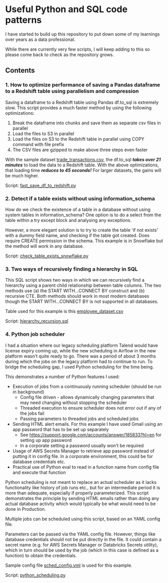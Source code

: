 # Useful Python and SQL code patterns

I have started to build up this repository to put down some of my learnings over years as a data professional.

While there are currently very few scripts, I will keep adding to this so please come back to check as the repository grows.

## Contents

### 1. How to optimize performance of saving a Pandas dataframe to a Redshift table using parallelism and compression
Saving a dataframe to a Redshift table using Pandas df.to_sql is extremely slow.
This script provides a much faster method by using the following optimizations:
1. Break the dataframe into chunks and save them as separate csv files in parallel
2. Load the files to S3 in parallel
3. Load the files on S3 to the Redshift table in parallel using COPY command with file prefix
4. The CSV files are gzipped to make above three steps even faster

With the sample dataset [trade_transactions.csv](https://github.com/arindamsinha12/scripts/tree/main/data), the
df.to_sql ***takes over 21 minutes*** to load the data to a Redshift table. With the above optimizations,
that loading time ***reduces to 45 seconds!*** For larger datasets, the gains will be much higher.

Script: [fast_save_df_to_redshift.py](https://github.com/arindamsinha12/scripts/blob/main/python_scripts/fast_save_df_to_redshift.py)

### 2. Detect if a table exists without using information_schema
How do we check the existence of a table in a database without using system tables in information_schema?
One option is to do a select from the table within a try except block and analysing any exceptions.

However, a more elegant solution is to try to create the table 'if not exists' with a dummy field name, and
checking if the table got created. Does require CREATE permission in the schema. This example is in Snowflake
but the method will work in any database.

Script: [check_table_exists_snowflake.py](https://github.com/arindamsinha12/scripts/blob/main/python_scripts/check_table_exists_snowflake.py)

### 3. Two ways of recursively finding a hierarchy in SQL
This SQL script shows two ways in which we can recursively find a hierarchy using a parent child
relationship between table columns. The two methods use (a) the START WITH...CONNECT BY construct
and (b) recursive CTE. Both methods should work in most modern databases though the
START WITH...CONNECT BY is not supported in all databases.

Table used for this example is this [employee_dataset.csv](https://github.com/arindamsinha12/scripts/tree/main/data)

Script: [hierarchy_recursion.sql](https://github.com/arindamsinha12/scripts/blob/main/sql_scripts/hierarchy_recursion.sql)

### 4. Python job scheduler

I had a situation where our legacy scheduling platform Talend would have license expiry coming up, while the new
scheduling in Airflow in the new platform wasn't quite ready to go. There was a period of about 3 months during
which the jobs on the legacy platform had to continue to run. To bridge the scheduling gap, I used Python scheduling
for the time being.

This demonstrates a number of Python features I used:
- Execution of jobs from a continuously running scheduler (should be run in background)
  - Config file driven - allows dynamically changing parameters that may need changing without stopping the scheduler
  - Threaded execution to ensure scheduler does not error out if any of the jobs fail
  - Passing parameters to threaded jobs and scheduled jobs
- Sending HTML alert emails. For this example I have used Gmail using an app password that has to be set up separately
  - See https://support.google.com/accounts/answer/185833?hl=en for setting up app password
  - In a corporate setting a password usually won't be required
- Usage of AWS Secrets Manager to retrieve app password instead of putting it in config file. In a corporate
  environment, this could be for database credentials etc.
- Practical use of Python eval to read in a function name from config file and execute that function

Python scheduling is not meant to replace an actual scheduler as it lacks functionality like
history of job runs etc., but for an intermediate period it is more than adequate, especially if properly parameterized.
This script demonstrates the principle by sending HTML emails rather than doing any actual database activity which
would typically be what would need to be done in Production.

Multiple jobs can be scheduled using this script, based on an YAML config file.

Parameters can be passed via the YAML config file. However, things like database credentials should not be put directly
in the file. It could contain a secret name (e.g. for AWS Secrets Manager or Databricks Secrets utility), which in turn
should be used by the job (which in this case is defined as a function) to obtain the credentials.

Sample config file [sched_config.yml](https://github.com/arindamsinha12/scripts/tree/main/config) is used for
this example.

Script: [python_scheduling.py](https://github.com/arindamsinha12/scripts/blob/main/python_scripts/python_scheduling.py)
